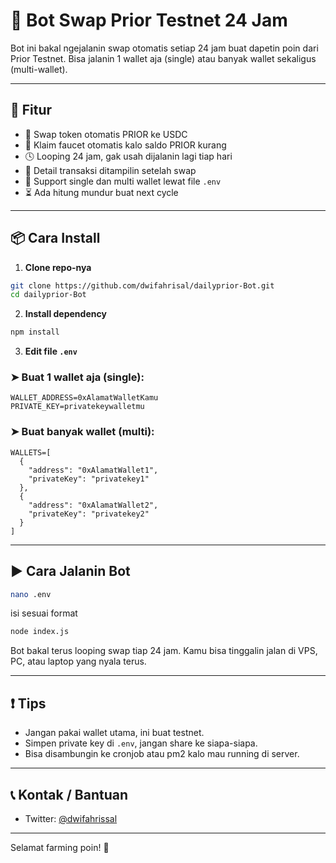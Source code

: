 # 🤖 Bot Swap Prior Testnet 24 Jam

Bot ini bakal ngejalanin swap otomatis setiap 24 jam buat dapetin poin dari Prior Testnet. Bisa jalanin 1 wallet aja (single) atau banyak wallet sekaligus (multi-wallet).

---

## 🔧 Fitur
- 🔄 Swap token otomatis PRIOR ke USDC
- 🧪 Klaim faucet otomatis kalo saldo PRIOR kurang
- 🕓 Looping 24 jam, gak usah dijalanin lagi tiap hari
- 🧾 Detail transaksi ditampilin setelah swap
- 🔐 Support single dan multi wallet lewat file `.env`
- ⏳ Ada hitung mundur buat next cycle

---

## 📦 Cara Install

1. **Clone repo-nya**
```bash
git clone https://github.com/dwifahrisal/dailyprior-Bot.git
cd dailyprior-Bot
```

2. **Install dependency**
```bash
npm install
```

3. **Edit file `.env`**

### ➤ Buat 1 wallet aja (single):
```env
WALLET_ADDRESS=0xAlamatWalletKamu
PRIVATE_KEY=privatekeywalletmu
```

### ➤ Buat banyak wallet (multi):
```env
WALLETS=[
  {
    "address": "0xAlamatWallet1",
    "privateKey": "privatekey1"
  },
  {
    "address": "0xAlamatWallet2",
    "privateKey": "privatekey2"
  }
]
```

---

## ▶️ Cara Jalanin Bot

```bash
nano .env
```
isi sesuai format

```bash
node index.js
```

Bot bakal terus looping swap tiap 24 jam. Kamu bisa tinggalin jalan di VPS, PC, atau laptop yang nyala terus.

---

## ❗ Tips
- Jangan pakai wallet utama, ini buat testnet.
- Simpen private key di `.env`, jangan share ke siapa-siapa.
- Bisa disambungin ke cronjob atau pm2 kalo mau running di server.

---

## 📞 Kontak / Bantuan
- Twitter: [@dwifahrissal](https://x.com/dwifahrissal)

---

Selamat farming poin! 🚀

